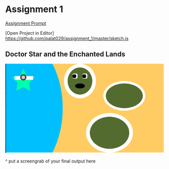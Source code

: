 # Assignment 1

[Assignment Prompt](prompt.md)

[Open Project in Editor]
https://github.com/palat029/assignment_1/master/sketch.js
## Doctor Star and the Enchanted Lands

![Output](DoctorStar.png)

^ put a screengrab of your final output here
